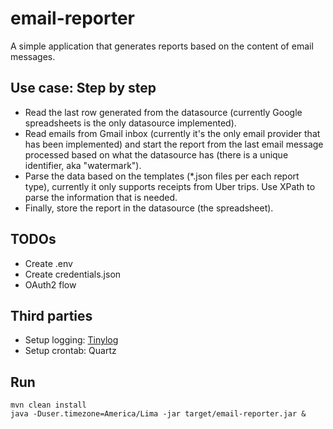 # email-reporter

A simple application that generates reports based on the content of email messages.

## Use case: Step by step

- Read the last row generated from the datasource (currently Google spreadsheets is the only datasource implemented).
- Read emails from Gmail inbox (currently it's the only email provider that has been implemented) and start the report
from the last email message processed based on what the datasource has (there is a unique identifier, aka "watermark").
- Parse the data based on the templates (*.json files per each report type), currently it only supports receipts from Uber trips. Use XPath to parse the information that is needed.
- Finally, store the report in the datasource (the spreadsheet).

## TODOs

- Create .env
- Create credentials.json
- OAuth2 flow

## Third parties

- Setup logging: [Tinylog](https://tinylog.org/v2/)
- Setup crontab: Quartz

## Run

```
mvn clean install
java -Duser.timezone=America/Lima -jar target/email-reporter.jar &
```

